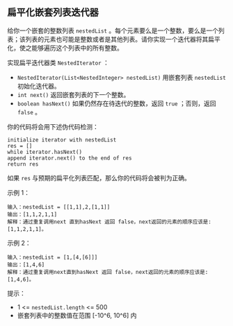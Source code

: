 ## 扁平化嵌套列表迭代器

给你一个嵌套的整数列表 `nestedList` 。每个元素要么是一个整数，要么是一个列表；该列表的元素也可能是整数或者是其他列表。请你实现一个迭代器将其扁平化，使之能够遍历这个列表中的所有整数。

实现扁平迭代器类 `NestedIterator` ：

* `NestedIterator(List<NestedInteger> nestedList)` 用嵌套列表 `nestedList` 初始化迭代器。
* `int next()` 返回嵌套列表的下一个整数。
* `boolean hasNext()` 如果仍然存在待迭代的整数，返回 `true` ；否则，返回 `false` 。

你的代码将会用下述伪代码检测：

```
initialize iterator with nestedList
res = []
while iterator.hasNext()
append iterator.next() to the end of res
return res
```

如果 `res` 与预期的扁平化列表匹配，那么你的代码将会被判为正确。

示例 1：

```
输入：nestedList = [[1,1],2,[1,1]]
输出：[1,1,2,1,1]
解释：通过重复调用next 直到hasNext 返回 false，next返回的元素的顺序应该是: [1,1,2,1,1]。
```

示例 2：

```
输入：nestedList = [1,[4,[6]]]
输出：[1,4,6]
解释：通过重复调用next直到hasNext 返回 false，next返回的元素的顺序应该是: [1,4,6]。
```

提示：

* 1 <= `nestedList.length` <= 500
* 嵌套列表中的整数值在范围 [-10^6, 10^6] 内